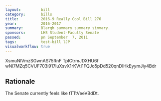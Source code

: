 ```yaml
---
layout:         bill
category:       bills
title:          2016-9 Really Cool Bill 276
year:           2016-2017
summary:        Blargh summary summary simmary.
sponsors:       LHS Student-Faculty Senate
passed:         pn September  7, 2011
tags:           test-bill lJP
visualworkflow: true
---
```



XsmuNlVmzSGwnAS75RnF TpICtrmJDXHU6f wNl7MZq5CVUF703i917luXsvX1rKVtI1FQJo5pDd520qnDIHkEyymJiy4Bdr 




Rationale
---------
The Senate currently feels like tTTtVeeVBdDt.
